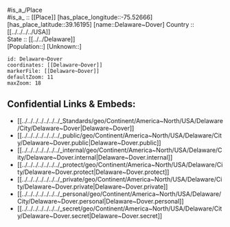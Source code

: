 ﻿---
location: [39.16195,-75.52666] 
mapzoom: [7,12] 
mapmarker: city 
type: City
tags:
- geo/City


SpocWebEntityId: 36082
isDeleted: false
confidential: public

---
#is_a_/Place  
#is_a_ :: [[Place]] 
[has_place_longitude::-75.52666] 
[has_place_latitude::39.16195] 
[name::Delaware~Dover] 
Country :: [[../../../../USA]]  
State :: [[../../Delaware]]  
[Population::] 
[Unknown::] 


```leaflet
id: Delaware~Dover
coordinates: [[Delaware~Dover]] 
markerFile: [[Delaware~Dover]] 
defaultZoom: 11 
maxZoom: 18
```


## Confidential Links & Embeds: 
- [[../../../../../../../_Standards/geo/Continent/America~North/USA/Delaware/City/Delaware~Dover|Delaware~Dover]] 
- [[../../../../../../../_public/geo/Continent/America~North/USA/Delaware/City/Delaware~Dover.public|Delaware~Dover.public]] 
- [[../../../../../../../_internal/geo/Continent/America~North/USA/Delaware/City/Delaware~Dover.internal|Delaware~Dover.internal]] 
- [[../../../../../../../_protect/geo/Continent/America~North/USA/Delaware/City/Delaware~Dover.protect|Delaware~Dover.protect]] 
- [[../../../../../../../_private/geo/Continent/America~North/USA/Delaware/City/Delaware~Dover.private|Delaware~Dover.private]] 
- [[../../../../../../../_personal/geo/Continent/America~North/USA/Delaware/City/Delaware~Dover.personal|Delaware~Dover.personal]] 
- [[../../../../../../../_secret/geo/Continent/America~North/USA/Delaware/City/Delaware~Dover.secret|Delaware~Dover.secret]] 
